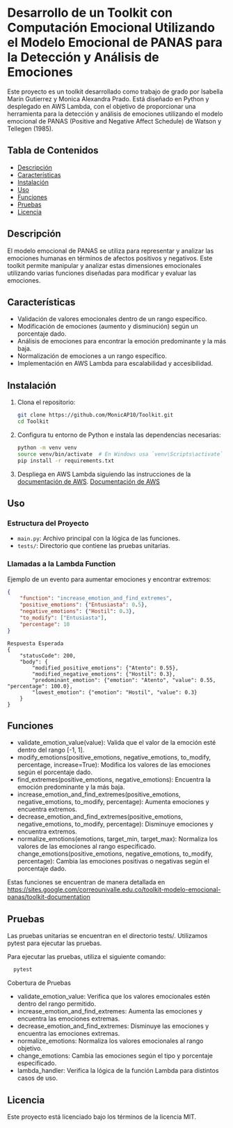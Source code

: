 # Desarrollo de un Toolkit con Computación Emocional Utilizando el Modelo Emocional de PANAS para la Detección y Análisis de Emociones

Este proyecto es un toolkit desarrollado como trabajo de grado por Isabella Marín Gutierrez y Monica Alexandra Prado. Está diseñado en Python y desplegado en AWS Lambda, con el objetivo de proporcionar una herramienta para la detección y análisis de emociones utilizando el modelo emocional de PANAS (Positive and Negative Affect Schedule) de Watson y Tellegen (1985).

## Tabla de Contenidos

- [Descripción](#descripción)
- [Características](#características)
- [Instalación](#instalación)
- [Uso](#uso)
- [Funciones](#funciones)
- [Pruebas](#pruebas)
- [Licencia](#licencia)

## Descripción

El modelo emocional de PANAS se utiliza para representar y analizar las emociones humanas en términos de afectos positivos y negativos. Este toolkit permite manipular y analizar estas dimensiones emocionales utilizando varias funciones diseñadas para modificar y evaluar las emociones.

## Características

- Validación de valores emocionales dentro de un rango específico.
- Modificación de emociones (aumento y disminución) según un porcentaje dado.
- Análisis de emociones para encontrar la emoción predominante y la más baja.
- Normalización de emociones a un rango específico.
- Implementación en AWS Lambda para escalabilidad y accesibilidad.

## Instalación

1. Clona el repositorio:

    ```bash
    git clone https://github.com/MonicAP10/Toolkit.git
    cd Toolkit
    ```

2. Configura tu entorno de Python e instala las dependencias necesarias:

    ```bash
    python -m venv venv
    source venv/bin/activate  # En Windows usa `venv\Scripts\activate`
    pip install -r requirements.txt
    ```

3. Despliega en AWS Lambda siguiendo las instrucciones de la [documentación de AWS](https://docs.aws.amazon.com/lambda/latest/dg/getting-started.html).
   <a href="https://docs.aws.amazon.com/lambda/latest/dg/getting-started.html)" target="_blank">Documentación de AWS</a>


## Uso

### Estructura del Proyecto

- `main.py`: Archivo principal con la lógica de las funciones.
- `tests/`: Directorio que contiene las pruebas unitarias.

### Llamadas a la Lambda Function

Ejemplo de un evento para aumentar emociones y encontrar extremos:

```json
{
    "function": "increase_emotion_and_find_extremes",
    "positive_emotions": {"Entusiasta": 0.5},
    "negative_emotions": {"Hostil": 0.3},
    "to_modify": ["Entusiasta"],
    "percentage": 10
}
```
```
Respuesta Esperada
{
    "statusCode": 200,
    "body": {
        "modified_positive_emotions": {"Atento": 0.55},
        "modified_negative_emotions": {"Hostil": 0.3},
        "predominant_emotion": {"emotion": "Atento", "value": 0.55, "percentage": 100.0},
        "lowest_emotion": {"emotion": "Hostil", "value": 0.3}
    }
}
```
## Funciones
- validate_emotion_value(value): Valida que el valor de la emoción esté dentro del rango [-1, 1].
- modify_emotions(positive_emotions, negative_emotions, to_modify, percentage, increase=True): Modifica los valores de las emociones según el porcentaje dado.
- find_extremes(positive_emotions, negative_emotions): Encuentra la emoción predominante y la más baja.
- increase_emotion_and_find_extremes(positive_emotions, negative_emotions, to_modify, percentage): Aumenta emociones y encuentra extremos.
- decrease_emotion_and_find_extremes(positive_emotions, negative_emotions, to_modify, percentage): Disminuye emociones y encuentra extremos.
- normalize_emotions(emotions, target_min, target_max): Normaliza los valores de las emociones al rango especificado.
change_emotions(positive_emotions, negative_emotions, to_modify, percentage): Cambia las emociones positivas o negativas según el porcentaje dado.

Estas funciones se encuentran de manera detallada en https://sites.google.com/correounivalle.edu.co/toolkit-modelo-emocional-panas/toolkit-documentation
## Pruebas
Las pruebas unitarias se encuentran en el directorio tests/. Utilizamos pytest para ejecutar las pruebas.

Para ejecutar las pruebas, utiliza el siguiente comando:

```bash
  pytest
```
Cobertura de Pruebas
- validate_emotion_value: Verifica que los valores emocionales estén dentro del rango permitido.
- increase_emotion_and_find_extremes: Aumenta las emociones y encuentra las emociones extremas.
- decrease_emotion_and_find_extremes: Disminuye las emociones y encuentra las emociones extremas.
- normalize_emotions: Normaliza los valores emocionales al rango objetivo.
- change_emotions: Cambia las emociones según el tipo y porcentaje especificado.
- lambda_handler: Verifica la lógica de la función Lambda para distintos casos de uso.

## Licencia
Este proyecto está licenciado bajo los términos de la licencia MIT.
